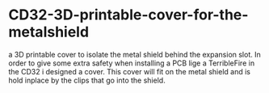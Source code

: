 # CD32-3D-printable-cover-for-the-metalshield
a 3D printable cover to isolate the metal shield behind the expansion slot.
In order to give some extra safety when installing a PCB lige a TerribleFire  in the CD32 i designed a cover.
This cover will fit on the metal shield and is hold inplace by the clips that go into the shield.
